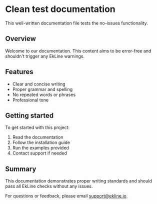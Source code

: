 # Clean test documentation

This well-written documentation file tests the no-issues functionality.

## Overview

Welcome to our documentation. This content aims to be error-free and shouldn't trigger any EkLine warnings.

## Features

- Clear and concise writing
- Proper grammar and spelling
- No repeated words or phrases
- Professional tone

## Getting started

To get started with this project:

1. Read the documentation
2. Follow the installation guide
3. Run the examples provided
4. Contact support if needed

## Summary

This documentation demonstrates proper writing standards and should pass all EkLine checks without any issues.


For questions or feedback, please email support@ekline.io. 